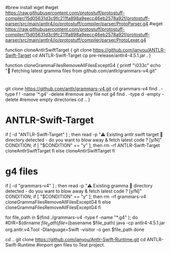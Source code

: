 #brew install wget
#wget https://raw.githubusercontent.com/protostuff/protostuff-compiler/15d05631d3c9fc211fa898a9eecc46eb2578a92f/protostuff-parser/src/main/antlr4/io/protostuff/compiler/parser/ProtoParser.g4
#wget https://raw.githubusercontent.com/protostuff/protostuff-compiler/15d05631d3c9fc211fa898a9eecc46eb2578a92f/protostuff-parser/src/main/antlr4/io/protostuff/compiler/parser/ProtoLexer.g4



function cloneAntlrSwiftTarget {
    git clone https://github.com/janyou/ANTLR-Swift-Target
    cd ANTLR-Swift-Target
    cp pre-release/antlr4-4.5.1.jar .
}


function cloneGrammaFilesRemoveAllFilesExceptG4 {
  printf "\033c"
  echo "🚀  Fetching latest gramma files from github.com/antlr/grammars-v4.git"
  #
  git clone https://github.com/antlr/grammars-v4.git
  cd grammars-v4
  find . -type f ! -name '*.g4' -delete #remove any file not g4
  find . -type d -empty -delete #remove empty directories
  cd ..
}


# ANTLR-Swift-Target
if [ -d "ANTLR-Swift-Target" ] ; then
  read -p "⚠️  Existing antlr swift target 🚀 directory detected - do you want to blow away & fetch latest code ? [y/N]" CONDITION;
  if [ "$CONDITION" == "y" ]; then
      rm -rf ANTLR-Swift-Target
      cloneAntlrSwiftTarget 
  fi 
else
  cloneAntlrSwiftTarget
fi

# g4 files
if [ -d "grammars-v4" ] ; then
  read -p "⚠️  Existing gramma 🚀 directory detected - do you want to blow away & fetch latest code ? [y/N]" CONDITION;
  if [ "$CONDITION" == "y" ]; then
      rm -rf grammars-v4 
      cloneGrammaFilesRemoveAllFilesExceptG4 
  fi 
else
  cloneGrammaFilesRemoveAllFilesExceptG4
fi



for file_path in $(find ./grammars-v4 -type f -name "*.g4" ); do
  #DIR=$(dirname $file_path)
  file=$(basename $file_path)
  java -cp antlr4-4.5.1.jar  org.antlr.v4.Tool -Dlanguage=Swift -visitor -o gen $file_path
done


cd ..
git clone https://github.com/janyou/Antlr-Swift-Runtime.git
cd ANTLR-Swift-Runtime
#import gen files to Test project.


